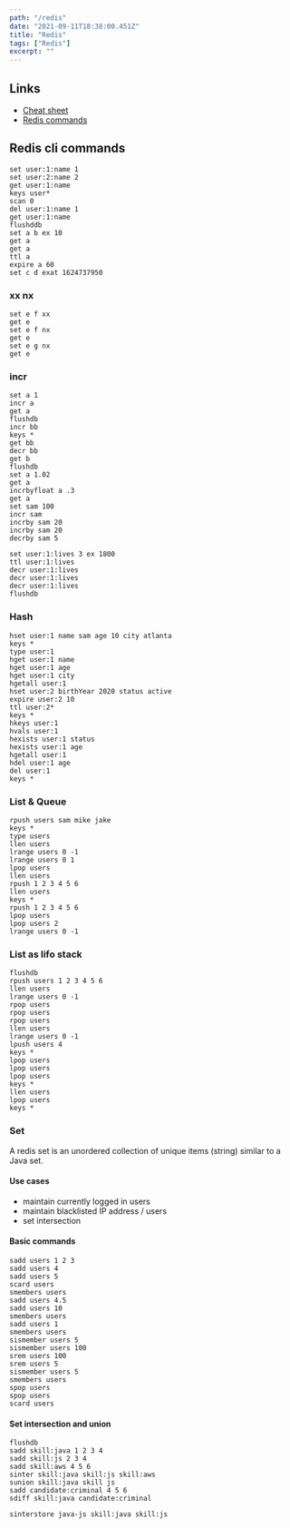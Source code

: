 ```yaml
---
path: "/redis"
date: "2021-09-11T18:38:00.451Z"
title: "Redis"
tags: ["Redis"]
excerpt: ""
---
```


## Links

- [Cheat sheet](https://cheatography.com/tasjaevan/cheat-sheets/redis/)  
- [Redis commands](https://cheatography.com/tasjaevan/cheat-sheets/redis/)  

## Redis cli commands

```
set user:1:name 1
set user:2:name 2
get user:1:name
keys user*
scan 0
del user:1:name 1
get user:1:name
flushddb
set a b ex 10
get a
get a
ttl a
expire a 60
set c d exat 1624737950
```

### xx nx

```
set e f xx
get e
set e f nx
get e
set e g nx
get e
```

### incr

```
set a 1
incr a
get a
flushdb
incr bb
keys *
get bb
decr bb
get b
flushdb
set a 1.02
get a
incrbyfloat a .3
get a
set sam 100
incr sam
incrby sam 20
incrby sam 20
decrby sam 5
```

```
set user:1:lives 3 ex 1800
ttl user:1:lives
decr user:1:lives
decr user:1:lives
decr user:1:lives
flushdb
```

### Hash

```
hset user:1 name sam age 10 city atlanta
keys *
type user:1
hget user:1 name
hget user:1 age
hget user:1 city
hgetall user:1
hset user:2 birthYear 2020 status active
expire user:2 10
ttl user:2*
keys *
hkeys user:1
hvals user:1
hexists user:1 status
hexists user:1 age
hgetall user:1
hdel user:1 age
del user:1
keys *
```

### List & Queue

```
rpush users sam mike jake
keys *
type users
llen users
lrange users 0 -1
lrange users 0 1
lpop users
llen users
rpush 1 2 3 4 5 6
llen users
keys *
rpush 1 2 3 4 5 6
lpop users
lpop users 2
lrange users 0 -1
```

### List as lifo stack

```
flushdb
rpush users 1 2 3 4 5 6
llen users
lrange users 0 -1
rpop users
rpop users
rpop users
llen users
lrange users 0 -1
lpush users 4
keys *
lpop users
lpop users
lpop users
keys *
llen users
lpop users
keys *
```

### Set

A redis set is an unordered collection of unique items (string)
similar to a Java set.

#### Use cases

- maintain currently logged in users  
- maintain blacklisted IP address / users  
- set intersection  

#### Basic commands

```
sadd users 1 2 3
sadd users 4
sadd users 5
scard users
smembers users
sadd users 4.5
sadd users 10
smembers users
sadd users 1
smembers users
sismember users 5
sismember users 100
srem users 100
srem users 5
sismember users 5
smembers users
spop users
spop users
scard users
```

#### Set intersection and union

```
flushdb
sadd skill:java 1 2 3 4
sadd skill:js 2 3 4
sadd skill:aws 4 5 6
sinter skill:java skill:js skill:aws
sunion skill:java skill js
sadd candidate:criminal 4 5 6
sdiff skill:java candidate:criminal
```

```
sinterstore java-js skill:java skill:js
```

